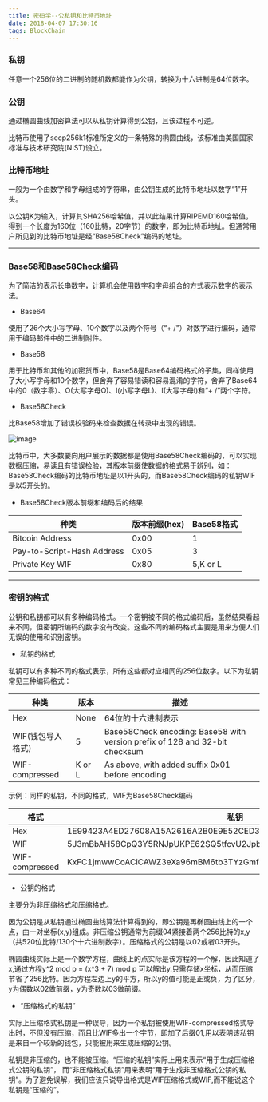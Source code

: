 ```yaml
---
title: 密码学--公私钥和比特币地址
date: 2018-04-07 17:30:16
tags: BlockChain
---
```


### 私钥
任意一个256位的二进制的随机数都能作为公钥，转换为十六进制是64位数字。

### 公钥
通过椭圆曲线加密算法可以从私钥计算得到公钥，且该过程不可逆。

比特币使用了secp256k1标准所定义的一条特殊的椭圆曲线，该标准由美国国家标准与技术研究院(NIST)设立。

### 比特币地址
一般为一个由数字和字母组成的字符串，由公钥生成的比特币地址以数字“1”开头。

以公钥K为输入，计算其SHA256哈希值，并以此结果计算RIPEMD160哈希值，得到一个长度为160位（160比特，20字节）的数字，即为比特币地址。但通常用户所见到的比特币地址是经“Base58Check”编码的地址。

---

### Base58和Base58Check编码
为了简洁的表示长串数字，计算机会使用数字和字母组合的方式表示数字的表示法。
* Base64

使用了26个大小写字母、10个数字以及两个符号（“+ /"）对数字进行编码，通常用于编码邮件中的二进制附件。

* Base58

用于比特币和其他的加密货币中，Base58是Base64编码格式的子集，同样使用了大小写字母和10个数字，但舍弃了容易错读和容易混淆的字符，舍弃了Base64中的0（数字零）、O(大写字母O)、l(小写字母L)、I(大写字母i)和“+  /”两个字符。

* Base58Check

比Base58增加了错误校验码来检查数据在转录中出现的错误。

![image](https://note.youdao.com/yws/api/personal/file/42924012CC0042A7AEC945362D8F64EE?method=download&shareKey=356b4c825519b98660809f2c7e2f2df6)

比特币中，大多数要向用户展示的数据都是使用Base58Check编码的，可以实现数据压缩，易读且有错误检验，其版本前缀使数据的格式易于辨别，如：Base58Check编码的比特币地址是以1开头的，而Base58Check编码的私钥WIF是以5开头的。

* Base58Check版本前缀和编码后的结果

种类 | 版本前缀(hex) | Base58格式
---|---|--
Bitcoin Address | 0x00 | 1
Pay-to-Script-Hash Address | 0x05 | 3
Private Key WIF | 0x80 | 5,K or L


---

### 密钥的格式
公钥和私钥都可以有多种编码格式。一个密钥被不同的格式编码后，虽然结果看起来不同，但密钥所编码的数字没有改变。这些不同的编码格式主要是用来方便人们无误的使用和识别密钥。

* 私钥的格式

私钥可以有多种不同的格式表示，所有这些都对应相同的256位数字。以下为私钥常见三种编码格式：


种类 | 版本 | 描述
---|--- | --
Hex | None | 64位的十六进制表示
WIF(钱包导入格式) | 5 | Base58Check encoding: Base58 with version prefix of 128 and 32-bit checksum
WIF-compressed | K or L | As above, with added suffix 0x01 before encoding

示例：同样的私钥，不同的格式，WIF为Base58Check编码

格式 | 私钥
---|---
Hex | 1E99423A4ED27608A15A2616A2B0E9E52CED330AC530EDCC32C8FFC6A526AEDD
WIF | 5J3mBbAH58CpQ3Y5RNJpUKPE62SQ5tfcvU2JpbnkeyhfsYB1Jcn
WIF-compressed | KxFC1jmwwCoACiCAWZ3eXa96mBM6tb3TYzGmf6YwgdGWZgawvrtJ 

* 公钥的格式

主要分为非压缩格式和压缩格式。

因为公钥是从私钥通过椭圆曲线算法计算得到的，即公钥是再椭圆曲线上的一个点，由一对坐标(x,y)组成。非压缩公钥通常为前缀04紧接着两个256比特的x,y（共520位比特/130个十六进制数字）。压缩格式的公钥是以02或者03开头。

椭圆曲线实际上是一个数学方程，曲线上的点实际是该方程的一个解，因此知道了x,通过方程y^2 mod p = (x^3 + 7) mod p 可以解出y.只需存储x坐标，从而压缩节省了256比特。因为方程左边上y的平方，所以y的值可能是正或负，为了区分，y为偶数以02做前缀，y为奇数以03做前缀。

* “压缩格式的私钥”

实际上压缩格式私钥是一种误导，因为一个私钥被使用WIF-compressed格式导出时，不但没有压缩，而且比WIF多出一个字节，即加了后缀01,用以表明该私钥是来自一个较新的钱包，只能被用来生成压缩的公钥。

私钥是非压缩的，也不能被压缩。“压缩的私钥”实际上用来表示“用于生成压缩格式公钥的私钥”， 而“非压缩格式私钥”用来表明“用于生成非压缩格式公钥的私钥”。为了避免误解，我们应该只说导出格式是WIF压缩格式或WIF,而不能说这个私钥是“压缩的”。

